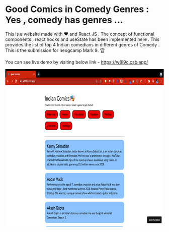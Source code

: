 # Good Comics in Comedy Genres : Yes , comedy has genres ...

This is a website made with ❤️ and React JS . The concept of functional components , react hooks and useState has been implemented here . 
This provides the list of top 4 Indian comedians in different genres of Comedy .
This is the submission for neogcamp Mark 9. 🏆

You can see live demo by visiting below link - https://w8l9c.csb.app/

<img src="./images/ss.png" height="500px" width="800px">

